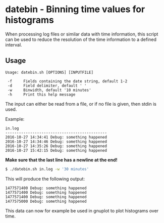 # datebin - Binning time values for histograms

When processing log files or similar data with time information, this script can be used to reduce the resolution of the time information to a defined interval.

## Usage

```
Usage: datebin.sh [OPTIONS] [INPUTFILE]

 -f     Fields containing the date string, default 1-2
 -d     Field delimiter, default ' '
 -w     Binwidth, default '10 minutes'
 -h     Print this help message
```

The input can either be read from a file, or if no file is given, then stdin is used.

Example:

```
in.log
---------------------------------------------
2016-10-27 14:34:41 Debug: something happened
2016-10-27 14:34:46 Debug: something happened
2016-10-27 14:35:26 Debug: something happened
2016-10-27 15:42:15 Debug: something happened
```
**Make sure that the last line has a newline at the end!**


```bash
$ ./datebin.sh in.log -w '30 minutes'
```

This will produce the following output:
```
1477571400 Debug: something happened
1477571400 Debug: something happened
1477571400 Debug: something happened
1477575000 Debug: something happened
```

This data can now for example be used in gnuplot to plot histograms over time.